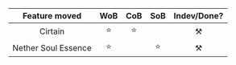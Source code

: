 |    Feature moved    | WoB | CoB | SoB | Indev/Done? |
|:-------------------:|:---:|:---:|:---:|:-----------:|
|       Cirtain       | ⭐️  | ⭐️  |     |     ⚒️      |
| Nether Soul Essence | ⭐️  |  ️  | ⭐️  |     ⚒️      |
